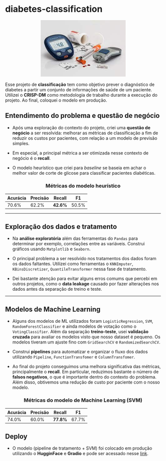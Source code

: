 # diabetes-classification
<div align="center">
  
![diabetes](img/header.jpeg)
  
</div>

Esse projeto de **classificação** tem como objetivo prever o diagnóstico de diabetes a partir um conjunto de informações de saúde de um paciente. Utilizei o **CRISP-DM** como metodologia de trabalho durante a execução do projeto. Ao final, coloquei o modelo em produção.

## Entendimento do problema e questão de negócio

* Após uma exploração do contexto do projeto, criei uma **questão de negócio** a ser resolvida: melhorar as métricas de classificação a fim de reduzir os custos por pacientes, com relação a um modelo de previsão simples.

* Em especial, a principal métrica a ser otimizada nesse contexto de negócio é o **recall**.

* O modelo heurístico que criei para *baseline* se baseia em achar o melhor valor de corte de glicose para classificar pacientes diabéticas.

<div align="center">

### Métricas do modelo heurístico

Acurácia   | Precisão | **Recall** | F1
---------  | -------- | ------ | -----
70.6%      | 62.2%    | **42.6%**  | 50.5%

</div>

----------------------------


## Exploração dos dados e tratamento

* Na **análise exploratória** além das ferramentas do `Pandas` para determinar por exemplo, correlações entre as variáveis. Construi gráficos usando `Matplotlib` e `Seaborn`.

* O principal problema a ser resolvido nos tratamentos dos dados foram os dados faltantes. Utilizei como ferramentas o `KNNImputer`, `KBinsDiscretizer`, `QuantileTransformer` nessa fase de tratamento.

* Dei bastante atenção para evitar alguns erros comums que percebi em outros projetos, como o **data leakage** causado por fazer alterações nos dados antes da separação de treino e teste.

----------------------------

## Modelos de Machine Learning

* Alguns dos modelos de ML utilizados foram `LogisticRegression`, `SVM`, `RandomForestClassifier` e ainda modelos de votação como o `VotingClassifier`. Além da separação **treino-teste**, usei **validação cruzada** para avaliar os modelos visto que nosso dataset é pequeno. Os modelos tiveram um ajuste fino com `GridSearchCV` e `RandomizedSearchCV`.

* Construi **pipelines** para automatizar e organizar o fluxo dos dados utilizando `Pipeline`, `FunctionTransfomer` e `ColumnTransfomer`.

* Ao final do projeto conseguimos uma melhora significativa das métricas, principalmente o **recall**. Em particular, reduzimos bastante o número de **falsos negativos**, o que é importante dentro do contexto do problema. Além disso, obtivemos uma redução de custo por paciente com o nosso modelo.

<div align="center">

### Métricas do modelo de Machine Learning (SVM)

Acurácia   | Precisão | **Recall** | F1
---------  | -------- | ------ | -----
74.0%      | 60.0%    | **77.8%**  | 67.7%

</div>

## Deploy

* O modelo (pipeline de tratamento + SVM) foi colocado em produção utilizando o **HugginFace** e **Gradio** e pode ser acessado nesse [link](https://huggingface.co/spaces/frank-ferreira/diabetes-clf-deploy).
